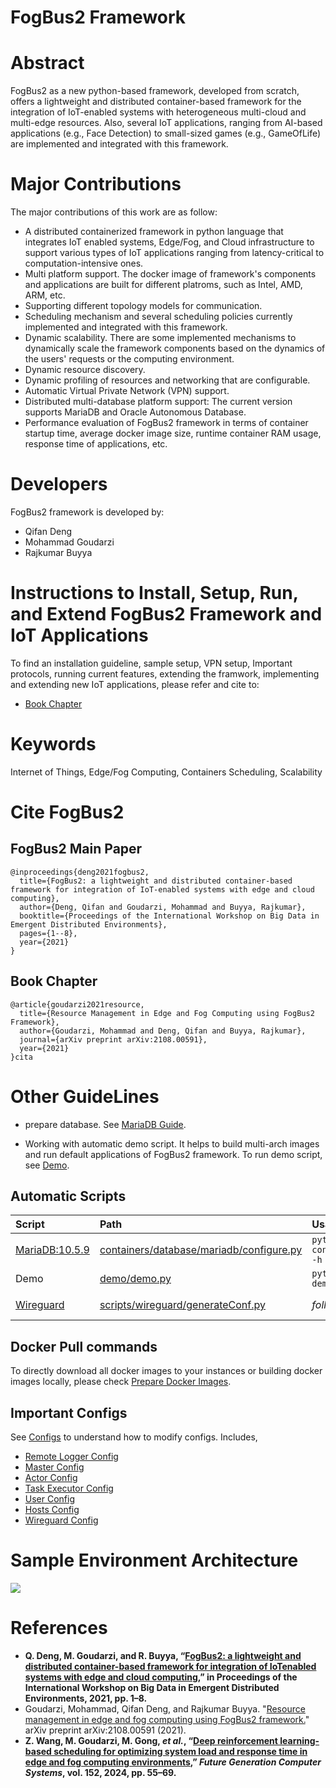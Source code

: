 # FogBus2 Framework

# Abstract
FogBus2 as a new python-based framework, developed from scratch, offers a lightweight and distributed container-based framework for the integration of IoT-enabled systems with heterogeneous multi-cloud and multi-edge resources. Also, several IoT applications, ranging from AI-based applications (e.g., Face Detection) to small-sized games (e.g., GameOfLife) are implemented and integrated with this framework.

# Major Contributions
The major contributions of this work are as follow:
* A distributed containerized framework in python language that integrates IoT enabled systems, Edge/Fog, and Cloud infrastructure to support various types of IoT applications ranging from latency-critical to computation-intensive ones.
* Multi platform support. The docker image of framework's components and applications are built for different platroms, such as Intel, AMD, ARM, etc.
* Supporting different topology models for communication.
* Scheduling mechanism and several scheduling policies currently implemented and integrated with this framework.
* Dynamic scalability. There are some implemented mechanisms to dynamically scale the framework components based on the dynamics of the users' requests or the computing environment.
* Dynamic resource discovery.
* Dynamic profiling of resources and networking that are configurable.
* Automatic Virtual Private Network (VPN) support.
* Distributed multi-database platform support: The current version supports MariaDB and Oracle Autonomous Database.
* Performance evaluation of FogBus2 framework in terms of container startup time, average docker image size, runtime container RAM usage, response time of applications, etc.

# Developers
FogBus2 framework is developed by:
* Qifan Deng
* Mohammad Goudarzi
* Rajkumar Buyya

# Instructions to Install, Setup, Run, and Extend FogBus2 Framework and IoT Applications
To find an installation guideline, sample setup, VPN setup, Important protocols, running current features, extending the framwork, implementing and extending new IoT applications, please refer and cite to:
* [Book Chapter](https://arxiv.org/abs/2108.00591)

# Keywords
Internet of Things, Edge/Fog Computing, Containers Scheduling, Scalability

# Cite FogBus2 
## FogBus2 Main Paper
```
@inproceedings{deng2021fogbus2,
  title={FogBus2: a lightweight and distributed container-based framework for integration of IoT-enabled systems with edge and cloud computing},
  author={Deng, Qifan and Goudarzi, Mohammad and Buyya, Rajkumar},
  booktitle={Proceedings of the International Workshop on Big Data in Emergent Distributed Environments},
  pages={1--8},
  year={2021}
}
```
## Book Chapter
```
@article{goudarzi2021resource,
  title={Resource Management in Edge and Fog Computing using FogBus2 Framework},
  author={Goudarzi, Mohammad and Deng, Qifan and Buyya, Rajkumar},
  journal={arXiv preprint arXiv:2108.00591},
  year={2021}
}cita
```

# Other GuideLines
* prepare database. See [MariaDB Guide](docs/MariaDB.md#quick-start).

* Working with automatic demo script. It helps to build multi-arch images and run default applications of FogBus2 framework. To run demo script, see [Demo](docs/Demo.md#quick-start). 
 
 ## Automatic Scripts
| Script                                             | Path                                                                                 | Usage                       | Guide                                |
| :------------------------------------------------- | :----------------------------------------------------------------------------------- | :-------------------------- | :----------------------------------- |
| [MariaDB:10.5.9](https://hub.docker.com/_/mariadb) | [containers/database/mariadb/configure.py](containers/database/mariadb/configure.py) | `python3.9 configure.py -h` | [MariaDB](docs/MariaDB.md)           |
| Demo                                               | [demo/demo.py](demo/demo.py)                                                         | `python3.9 demo.py -h`      | [Demo](docs/Demo.md)                 |
| [Wireguard](https://www.wireguard.com/)            | [scripts/wireguard/generateConf.py](scripts/wireguard/generateConf.py)               | *follow guide*              | [Wireguard (VPN)](docs/Wireguard.md) |

## Docker Pull commands
To directly download all docker images to your instances or building docker images locally, please check [Prepare Docker Images](docs/PrepareDockerImages.md).

## Important Configs
See [Configs](docs/Configs.md) to understand how to modify configs. Includes,
- [Remote Logger Config](docs/Configs.md#remote-logger) 
- [Master Config](docs/Configs.md#master) 
- [Actor Config](docs/Configs.md#actor) 
- [Task Executor Config](docs/Configs.md#task-executor) 
- [User Config](docs/Configs.md#user) 
- [Hosts Config](docs/Configs.md#hosts-information) 
- [Wireguard Config](docs/Configs.md#wireguard-network)

# Sample Environment Architecture
![](images/HighLevelAbstractDiagram.png)

# References

* **Q. Deng, M. Goudarzi, and R. Buyya, “[FogBus2: a lightweight and distributed container-based framework for integration of IoTenabled systems with edge and cloud computing](https://www.researchgate.net/profile/Mohammad_Goudarzi10/publication/352364687_FogBus2_A_Lightweight_and_Distributed_Container-based_Framework_for_Integration_of_IoT-enabled_Systems_with_Edge_and_Cloud_Computing/links/60c6012492851ca6f8e68383/FogBus2-A-Lightweight-and-Distributed-Container-based-Framework-for-Integration-of-IoT-enabled-Systems-with-Edge-and-Cloud-Computing.pdf),” in Proceedings of the International Workshop on Big Data in Emergent Distributed Environments, 2021, pp. 1–8.**
* Goudarzi, Mohammad, Qifan Deng, and Rajkumar Buyya. "[Resource management in edge and fog computing using FogBus2 framework.](https://arxiv.org/pdf/2108.00591.pdf)" arXiv preprint arXiv:2108.00591 (2021).
* **Z. Wang, M. Goudarzi, M. Gong, *et al.*, “[Deep reinforcement learning-based scheduling for optimizing system load and response time in edge and fog computing environments](https://www.sciencedirect.com/science/article/pii/S0167739X23003862),” *Future Generation Computer Systems*, vol. 152, 2024, pp. 55–69.**

